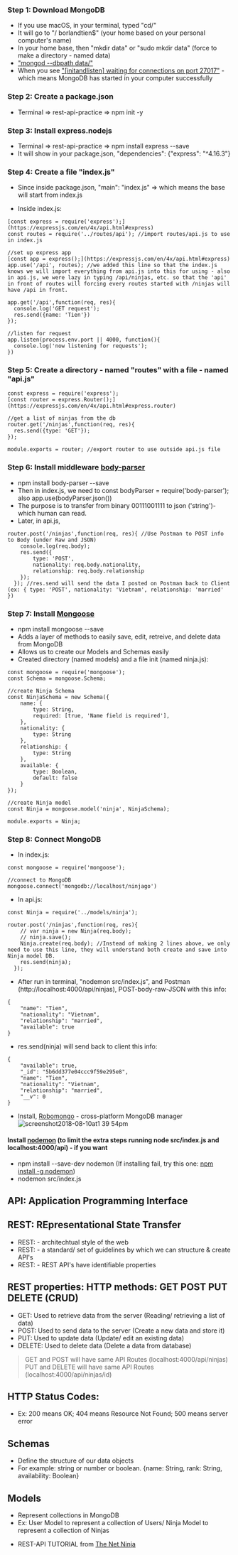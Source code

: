 ### Step 1: Download MongoDB
- If you use macOS, in your terminal, typed "cd/"
- It will go to "/ borlandtien$" (your home based on your personal computer's name)
- In your home base, then "mkdir data" or "sudo mkdir data" (force to make a directory - named data)
- ["mongod --dbpath data/"](https://docs.mongodb.com/manual/tutorial/install-mongodb-on-os-x/#specify-the-path-of-the-data-directory)
- When you see ["[initandlisten] waiting for connections on port 27017"](https://docs.mongodb.com/manual/tutorial/install-mongodb-on-os-x/#verify-that-mongodb-has-started-successfully) - which means MongoDB has started in your computer successfully

### Step 2: Create a package.json
- Terminal => rest-api-practice => npm init -y

### Step 3: Install express.nodejs
- Terminal => rest-api-practice => npm install express --save
- It will show in your package.json, "dependencies": {"express": "^4.16.3"}

### Step 4: Create a file "index.js"
- Since inside package.json, "main": "index.js" => which means the base will start from index.js
* Inside index.js:
```
[const express = require('express');](https://expressjs.com/en/4x/api.html#express)
const routes = require('../routes/api'); //import routes/api.js to use in index.js

//set up express app
[const app = express();](https://expressjs.com/en/4x/api.html#express)
app.use('/api', routes); //we added this line so that the index.js knows we will import everything from api.js into this for using - also in api.js, we were lazy in typing /api/ninjas, etc. so that the 'api' in front of routes will forcing every routes started with /ninjas will have /api in front.

app.get('/api',function(req, res){
  console.log('GET request');
  res.send({name: 'Tien'})
});

//listen for request
app.listen(process.env.port || 4000, function(){
  console.log('now listening for requests');
})
```
### Step 5: Create a directory - named "routes" with a file - named "api.js"
```
const express = require('express');
[const router = express.Router();](https://expressjs.com/en/4x/api.html#express.router)

//get a list of ninjas from the db
router.get('/ninjas',function(req, res){
  res.send({type: 'GET'});
});

module.exports = router; //export router to use outside api.js file
```
### Step 6: Install middleware [body-parser](https://www.npmjs.com/package/body-parser)
- npm install body-parser --save
- Then in index.js, we need to const bodyParser = require('body-parser'); also app.use(bodyParser.json())
- The purpose is to transfer from binary 00111001111 to json ('string')- which human can read.
- Later, in api.js, 
```
router.post('/ninjas',function(req, res){ //Use Postman to POST info to Body (under Raw and JSON)
    console.log(req.body);
    res.send({
        type: 'POST',
        nationality: req.body.nationality,
        relationship: req.body.relationship
    });
  }); //res.send will send the data I posted on Postman back to Client (ex: { type: 'POST', nationality: 'Vietnam', relationship: 'married' })
```

### Step 7: Install [Mongoose](http://mongoosejs.com/docs/)
- npm install mongoose --save
- Adds a layer of methods to easily save, edit, retreive, and delete data from MongoDB
- Allows us to create our Models and Schemas easily
- Created directory (named models) and a file init (named ninja.js):
```
const mongoose = require('mongoose');
const Schema = mongoose.Schema;

//create Ninja Schema
const NinjaSchema = new Schema({
    name: {
        type: String,
        required: [true, 'Name field is required'],
    },
    nationality: {
        type: String
    },
    relationship: {
        type: String
    },
    available: {
        type: Boolean,
        default: false
    }
});

//create Ninja model
const Ninja = mongoose.model('ninja', NinjaSchema);

module.exports = Ninja;
```
### Step 8: Connect MongoDB
- In index.js: 
```
const mongoose = require('mongoose');

//connect to MongoDB
mongoose.connect('mongodb://localhost/ninjago')
```
- In api.js:
```
const Ninja = require('../models/ninja');

router.post('/ninjas',function(req, res){
    // var ninja = new Ninja(req.body);
    // ninja.save();
    Ninja.create(req.body); //Instead of making 2 lines above, we only need to use this line, they will understand both create and save into Ninja model DB.
    res.send(ninja);
  });
```
- After run in terminal, "nodemon src/index.js", and Postman (http://localhost:4000/api/ninjas), POST-body-raw-JSON with this info:
```
{
	"name": "Tien",
	"nationality": "Vietnam",
	"relationship": "married",
	"available": true
}
```
- res.send(ninja) will send back to client this info:
```
{
    "available": true,
    "_id": "5b6dd377e04ccc9f59e295e8",
    "name": "Tien",
    "nationality": "Vietnam",
    "relationship": "married",
    "__v": 0
}
```
- Install, [Robomongo](https://robomongo.org/) - cross-platform MongoDB manager
![screenshot2018-08-10at1 39 54pm](https://user-images.githubusercontent.com/36870689/43978484-9da0a1b8-9ca4-11e8-8b4b-9379ac7c9229.png)


#### Install [nodemon](https://github.com/remy/nodemon) (to limit the extra steps running node src/index.js and localhost:4000/api) - if you want
- npm install --save-dev nodemon (If installing fail, try this one: [npm install -g nodemon](https://github.com/remy/nodemon))
- nodemon src/index.js


## API: Application Programming Interface
## REST: REpresentational State Transfer 
- REST: - architechtual style of the web 
- REST: - a standard/ set of guidelines by which we can structure & create API's
- REST: - REST API's have identifiable properties

## REST properties: HTTP methods: GET POST PUT DELETE (CRUD)
- GET: Used to retrieve data from the server (Reading/ retrieving a list of data)
- POST: Used to send data to the server (Create a new data and store it)
- PUT: Used to update data (Update/ edit an existing data)
- DELETE: Used to delete data (Delete a data from database)

> GET and POST will have same API Routes (localhost:4000/api/ninjas)
> PUT and DELETE will have same API Routes (localhost:4000/api/ninjas/id)

## HTTP Status Codes:
- Ex: 200 means OK; 404 means Resource Not Found; 500 means server error

## Schemas
- Define the structure of our data objects
- For example: string or number or boolean. {name: String, rank: String, availability: Boolean}

## Models
- Represent collections in MongoDB
- Ex: User Model to represent a collection of Users/ Ninja Model to represent a collection of Ninjas

* REST-API TUTORIAL from [The Net Ninja](https://www.youtube.com/watch?v=BRdcRFvuqsE&list=PL4cUxeGkcC9jBcybHMTIia56aV21o2cZ8)
